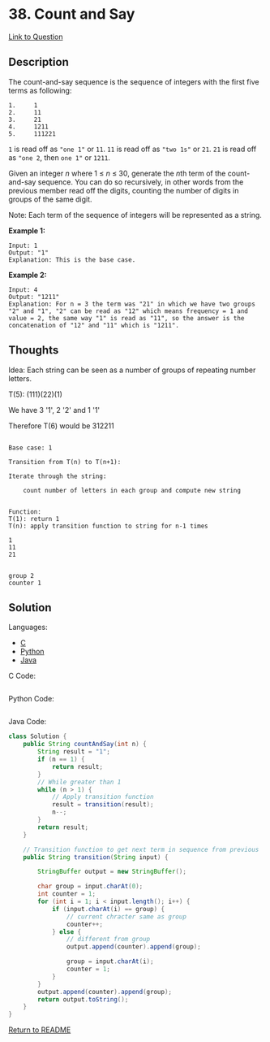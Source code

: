 # 38. Count and Say
[Link to Question](https://leetcode.com/problems/count-and-say/)

## Description

The count-and-say sequence is the sequence of integers with the first five terms as following:

```
1.     1
2.     11
3.     21
4.     1211
5.     111221
```

`1` is read off as `"one 1"` or `11`.
`11` is read off as `"two 1s"` or `21`.
`21` is read off as `"one 2`, then `one 1"` or `1211`.

Given an integer *n* where 1 ≤ *n* ≤ 30, generate the *n*th term of the count-and-say sequence. You can do so recursively, in other words from the previous member read off the digits, counting the number of digits in groups of the same digit.

Note: Each term of the sequence of integers will be represented as a string.

 

**Example 1:**

```
Input: 1
Output: "1"
Explanation: This is the base case.
```

**Example 2:**

```
Input: 4
Output: "1211"
Explanation: For n = 3 the term was "21" in which we have two groups "2" and "1", "2" can be read as "12" which means frequency = 1 and value = 2, the same way "1" is read as "11", so the answer is the concatenation of "12" and "11" which is "1211".
```

## Thoughts

Idea:  Each string can be seen as a number of groups of repeating number letters. 

T(5): (111)(22)(1)

We have 3 '1', 2 '2' and 1 '1'

Therefore T(6) would be 312211

```

Base case: 1

Transition from T(n) to T(n+1):

Iterate through the string:

	count number of letters in each group and compute new string 


Function: 
T(1): return 1
T(n): apply transition function to string for n-1 times

1
11
21


group 2
counter 1
```



## Solution

Languages:

- [C](#C)
- [Python](#python)
- [Java](#java)

<div id="C"></div>C Code:

```C

```

<div id="python"></div>Python Code:

```python

```

<div id="java"></div>Java Code:

```java
class Solution {
    public String countAndSay(int n) {
        String result = "1";
        if (n == 1) {
            return result;
        }
        // While greater than 1
        while (n > 1) {
            // Apply transition function
            result = transition(result);
            n--;
        }
        return result;
    }

    // Transition function to get next term in sequence from previous
    public String transition(String input) {

        StringBuffer output = new StringBuffer();

        char group = input.charAt(0);
        int counter = 1;
        for (int i = 1; i < input.length(); i++) {
            if (input.charAt(i) == group) {
                // current chracter same as group
                counter++;
            } else {
                // different from group
                output.append(counter).append(group);

                group = input.charAt(i);
                counter = 1;
            }
        }
        output.append(counter).append(group);
        return output.toString();
    }
}
```

[Return to README](./../README.md)
